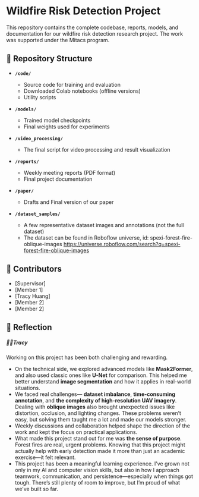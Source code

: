 # Wildfire Risk Detection Project 

This repository contains the complete codebase, reports, models, and documentation for our wildfire risk detection research project. The work was supported under the Mitacs program.  

## 📂 Repository Structure  

- **`/code/`**  
  - Source code for training and evaluation  
  - Downloaded Colab notebooks (offline versions)  
  - Utility scripts  

- **`/models/`**  
  - Trained model checkpoints  
  - Final weights used for experiments  

- **`/video_processing/`**  
  - The final script for video processing and result visualization 

- **`/reports/`**  
  - Weekly meeting reports (PDF format)  
  - Final project documentation  

- **`/paper/`**  
  - Drafts and Final version of our paper  

- **`/dataset_samples/`**  
  - A few representative dataset images and annotations (not the full dataset)  
  - The dataset can be found in Roboflow universe, id: spexi-forest-fire-oblique-images
    https://universe.roboflow.com/search?q=spexi-forest-fire-oblique-images

## 👥 Contributors  

- [Supervisor] 
- [Member 1]  
- [Tracy Huang]  
- [Member 2]  
- [Member 2]  
 
 
 ## 🙌 Reflection  

##### 👩‍💻Tracy
Working on this project has been both challenging and rewarding.  

- On the technical side, we explored advanced models like **Mask2Former**, and also used classic ones like **U-Net** for comparison.  This helped me better understand **image segmentation** and how it applies in real-world situations.
- We faced real challenges— **dataset imbalance**, **time-consuming annotation**, and **the complexity of high-resolution UAV imagery**. Dealing with **oblique images** also brought unexpected issues like distortion, occlusion, and lighting changes. These problems weren’t easy, but solving them taught me a lot and made our models stronger.
- Weekly discussions and collaboration helped shape the direction of the work and kept the focus on practical applications. 
- What made this project stand out for me was **the sense of purpose**. Forest fires are real, urgent problems. Knowing that this project might actually help with early detection made it more than just an academic exercise—it felt relevant. 
- This project has been a meaningful learning experience. I’ve grown not only in my AI and computer vision skills, but also in how I approach teamwork, communication, and persistence—especially when things got tough. There’s still plenty of room to improve, but I’m proud of what we’ve built so far.



